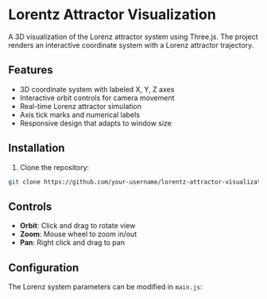 # Lorentz Attractor Visualization

A 3D visualization of the Lorenz attractor system using Three.js. The project renders an interactive coordinate system with a Lorenz attractor trajectory.

## Features

- 3D coordinate system with labeled X, Y, Z axes
- Interactive orbit controls for camera movement
- Real-time Lorenz attractor simulation
- Axis tick marks and numerical labels
- Responsive design that adapts to window size

## Installation

1. Clone the repository:

```bash
git clone https://github.com/your-username/lorentz-attractor-visualization.git
```

## Controls

- **Orbit**: Click and drag to rotate view
- **Zoom**: Mouse wheel to zoom in/out
- **Pan**: Right click and drag to pan

## Configuration

The Lorenz system parameters can be modified in `main.js`: